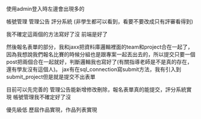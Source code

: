 使用admin登入時左邊會出現多的 

帳號管理 
管理公告 
評分系統 (非學生都可以看到，看要不要改成只有評審看得到)

我不確定這兩個的方法寫好了沒
前端是好了

然後報名表單的部分，我和jaxx把資料庫邏輯裡面的team和project合在一起了，因為我想說我們報名比賽的時候分組也是跟專案一起丟出去的，所以提交只要一個post把兩個合在一起就好，判斷邏輯我也寫好了(有關指導老師是不是真的存在，還有學友沒有這個人)。
jax有在sql_connection寫submit方法，我有引入到submit_project但是就是提交不出表單

目前可以先完善的
管理公告能新增修改刪除，報名表單真的能提交，評分系統實現
帳號管理我不確定好了沒

優先級低
歷屆作品實現，作品列表實現